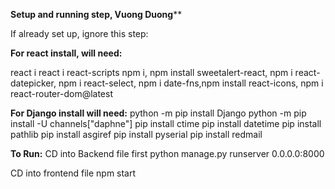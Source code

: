 **Setup and running step, Vuong Duong****



If already set up, ignore this step:

**For react install, will need:**

react i
react i react-scripts
npm i, npm install sweetalert-react, npm i react-datepicker, npm i react-select, npm i date-fns,npm install react-icons, npm i react-router-dom@latest


**For Django install will need:**
python -m pip install Django
python -m pip install -U channels["daphne"]
pip install ctime
pip install datetime
pip install pathlib
pip install asgiref
pip install pyserial
pip install redmail




**To Run:**
CD into Backend file first
python manage.py runserver 0.0.0.0:8000

CD into frontend file
npm start